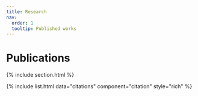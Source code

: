 ```yaml
---
title: Research
nav:
  order: 1
  tooltip: Published works
---
```


# <i class="fas fa-microscope"></i>Publications


{% include section.html %}


{% include list.html data="citations" component="citation" style="rich" %}
